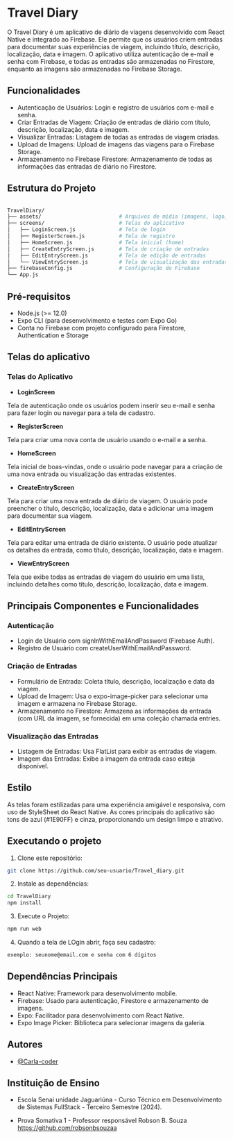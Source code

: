 
# Travel Diary

O Travel Diary é um aplicativo de diário de viagens desenvolvido com React Native e integrado ao Firebase. Ele permite que os usuários criem entradas para documentar suas experiências de viagem, incluindo título, descrição, localização, data e imagem. O aplicativo utiliza autenticação de e-mail e senha com Firebase, e todas as entradas são armazenadas no Firestore, enquanto as imagens são armazenadas no Firebase Storage.


## Funcionalidades

- Autenticação de Usuários: Login e registro de usuários com e-mail e senha.
- Criar Entradas de Viagem: Criação de entradas de diário com título, descrição, localização, data e imagem.
- Visualizar Entradas: Listagem de todas as entradas de viagem criadas.
- Upload de Imagens: Upload de imagens das viagens para o Firebase Storage.
- Armazenamento no Firebase Firestore: Armazenamento de todas as informações das entradas de diário no Firestore.

## Estrutura do Projeto

```bash

TravelDiary/
├── assets/                         # Arquivos de mídia (imagens, logo, etc.)
├── screens/                        # Telas do aplicativo
│   ├── LoginScreen.js              # Tela de login
│   ├── RegisterScreen.js           # Tela de registro
│   ├── HomeScreen.js               # Tela inicial (home)
│   ├── CreateEntryScreen.js        # Tela de criação de entradas
│   ├── EditEntryScreen.js          # Tela de edição de entradas
│   └── ViewEntryScreen.js          # Tela de visualização das entradas
├── firebaseConfig.js               # Configuração do Firebase
└── App.js  

```
## Pré-requisitos

- Node.js (>= 12.0)
- Expo CLI (para desenvolvimento e testes com Expo Go)
- Conta no Firebase com projeto configurado para Firestore, Authentication e Storage

## Telas do aplicativo

### **Telas do Aplicativo**

- **LoginScreen**

Tela de autenticação onde os usuários podem inserir seu e-mail e senha para fazer login ou navegar para a tela de cadastro.

- **RegisterScreen**

Tela para criar uma nova conta de usuário usando o e-mail e a senha.

- **HomeScreen**

Tela inicial de boas-vindas, onde o usuário pode navegar para a criação de uma nova entrada ou visualização das entradas existentes.

- **CreateEntryScreen**

Tela para criar uma nova entrada de diário de viagem. O usuário pode preencher o título, descrição, localização, data e adicionar uma imagem para documentar sua viagem.

- **EditEntryScreen**

Tela para editar uma entrada de diário existente. O usuário pode atualizar os detalhes da entrada, como título, descrição, localização, data e imagem.

- **ViewEntryScreen**

Tela que exibe todas as entradas de viagem do usuário em uma lista, incluindo detalhes como título, descrição, localização, data e imagem.

## Principais Componentes e Funcionalidades

### Autenticação

- Login de Usuário com signInWithEmailAndPassword (Firebase Auth).
- Registro de Usuário com createUserWithEmailAndPassword.

### Criação de Entradas

- Formulário de Entrada: Coleta título, descrição, localização e data da viagem.
- Upload de Imagem: Usa o expo-image-picker para selecionar uma imagem e armazena no Firebase Storage.
- Armazenamento no Firestore: Armazena as informações da entrada (com URL da imagem, se fornecida) em uma coleção chamada entries.

### Visualização das Entradas

- Listagem de Entradas: Usa FlatList para exibir as entradas de viagem.
- Imagem das Entradas: Exibe a imagem da entrada caso esteja disponível.

## Estilo

As telas foram estilizadas para uma experiência amigável e responsiva, com uso de StyleSheet do React Native. As cores principais do aplicativo são tons de azul (#1E90FF) e cinza, proporcionando um design limpo e atrativo.

## Executando o projeto

1. Clone este repositório:

```bash
git clone https://github.com/seu-usuario/Travel_diary.git
```

2. Instale as dependências:

```bash
cd TravelDiary
npm install
```

3. Execute o Projeto:

```bash
npm run web
```
4. Quando a tela de LOgin abrir, faça seu cadastro:

```bash
exemplo: seunome@email.com e senha com 6 dígitos
```

## Dependências Principais

- React Native: Framework para desenvolvimento mobile.
- Firebase: Usado para autenticação, Firestore e armazenamento de imagens.
- Expo: Facilitador para desenvolvimento com React Native.
- Expo Image Picker: Biblioteca para selecionar imagens da galeria.


## Autores

- [@Carla-coder](https://www.github.com/Carla-coder)

## Instituição de Ensino

- Escola Senai unidade Jaguariúna - Curso Técnico em Desenvolvimento de Sistemas FullStack - Terceiro Semestre (2024).

- Prova Somativa 1 - Professor responsável Robson B. Souza https://github.com/robsonbsouzaa 

